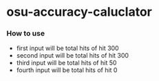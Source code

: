 # osu-accuracy-caluclator

### How to use
- first input will be total hits of hit 300
- second input will be total hits of hit 300
- third input will be total hits of hit 50
- fourth input will be total hits of hit 0

